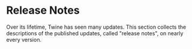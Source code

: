 # Release Notes

Over its lifetime, Twine has seen many updates. This section collects the descriptions of the published updates, called "release notes", on nearly every version.
